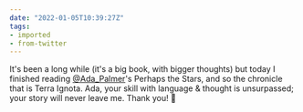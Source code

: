 ```yaml
---
date: "2022-01-05T10:39:27Z"
tags:
- imported
- from-twitter
---
```

It's been a long while \(it's a big book, with bigger thoughts) but today I finished reading [@Ada_Palmer](/twitter/#/Ada_Palmer)'s Perhaps the Stars, and so the chronicle that is Terra Ignota. Ada, your skill with language &amp; thought is unsurpassed; your story will never leave me. Thank you! 💚
